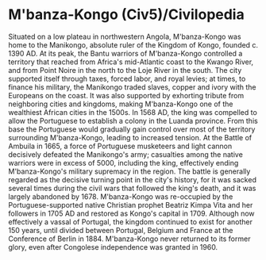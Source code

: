 # M'banza-Kongo (Civ5)/Civilopedia

Situated on a low plateau in northwestern Angola, M'banza-Kongo was home to the Manikongo, absolute ruler of the Kingdom of Kongo, founded c. 1390 AD. At its peak, the Bantu warriors of M'banza-Kongo controlled a territory that reached from Africa's mid-Atlantic coast to the Kwango River, and from Point Noire in the north to the Loje River in the south. The city supported itself through taxes, forced labor, and royal levies; at times, to finance his military, the Manikongo traded slaves, copper and ivory with the Europeans on the coast. It was also supported by exhorting tribute from neighboring cities and kingdoms, making M'banza-Kongo one of the wealthiest African cities in the 1500s.
In 1568 AD, the king was compelled to allow the Portuguese to establish a colony in the Luanda province. From this base the Portuguese would gradually gain control over most of the territory surrounding M'banza-Kongo, leading to increased tension. At the Battle of Ambuila in 1665, a force of Portuguese musketeers and light cannon decisively defeated the Manikongo's army; casualties among the native warriors were in excess of 5000, including the king, effectively ending M'banza-Kongo's military supremacy in the region. The battle is generally regarded as the decisive turning point in the city's history, for it was sacked several times during the civil wars that followed the king's death, and it was largely abandoned by 1678.
M'banza-Kongo was re-occupied by the Portuguese-supported native Christian prophet Beatriz Kimpa Vita and her followers in 1705 AD and restored as Kongo's capital in 1709. Although now effectively a vassal of Portugal, the kingdom continued to exist for another 150 years, until divided between Portugal, Belgium and France at the Conference of Berlin in 1884. M'banza-Kongo never returned to its former glory, even after Congolese independence was granted in 1960.